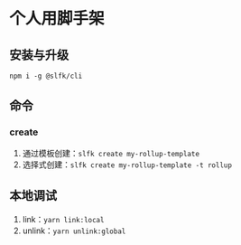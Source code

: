 # 个人用脚手架

## 安装与升级
`npm i -g @slfk/cli`
## 命令

### create <name>
1. 通过模板创建：`slfk create my-rollup-template`
2. 选择式创建：`slfk create my-rollup-template -t rollup`
## 本地调试
1. link：`yarn link:local`
2. unlink：`yarn unlink:global `